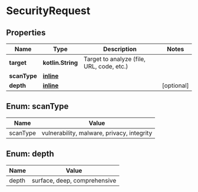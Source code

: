 
# SecurityRequest

## Properties
| Name | Type | Description | Notes |
| ------------ | ------------- | ------------- | ------------- |
| **target** | **kotlin.String** | Target to analyze (file, URL, code, etc.) |  |
| **scanType** | [**inline**](#ScanType) |  |  |
| **depth** | [**inline**](#Depth) |  |  [optional] |


<a id="ScanType"></a>
## Enum: scanType
| Name | Value |
| ---- | ----- |
| scanType | vulnerability, malware, privacy, integrity |


<a id="Depth"></a>
## Enum: depth
| Name | Value |
| ---- | ----- |
| depth | surface, deep, comprehensive |



